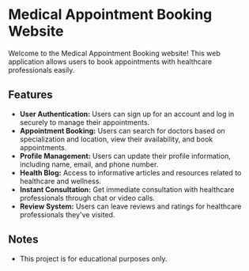 # Medical Appointment Booking Website

Welcome to the Medical Appointment Booking website! This web application allows users to book appointments with healthcare professionals easily.

## Features

- **User Authentication:** Users can sign up for an account and log in securely to manage their appointments.
- **Appointment Booking:** Users can search for doctors based on specialization and location, view their availability, and book appointments.
- **Profile Management:** Users can update their profile information, including name, email, and phone number.
- **Health Blog:** Access to informative articles and resources related to healthcare and wellness.
- **Instant Consultation:** Get immediate consultation with healthcare professionals through chat or video calls.
- **Review System:** Users can leave reviews and ratings for healthcare professionals they've visited.

## Notes

- This project is for educational purposes only.
